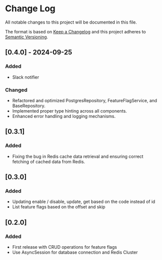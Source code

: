 # Change Log
All notable changes to this project will be documented in this file.

The format is based on [Keep a Changelog](http://keepachangelog.com/)
and this project adheres to [Semantic Versioning](http://semver.org/).

## [0.4.0] - 2024-09-25

### Added

- Slack notifier

### Changed

- Refactored and optimized PostgresRepository, FeatureFlagService, and BaseRepository.
- Implemented proper type hinting across all components.
- Enhanced error handling and logging mechanisms.

## [0.3.1]

### Added

- Fixing the bug in Redis cache data retrieval and ensuring correct fetching of cached data from Redis.

## [0.3.0]

### Added

- Updating enable / disable, update, get based on the code instead of id
- List feature flags based on the offset and skip

## [0.2.0]

### Added

- First release with CRUD operations for feature flags
- Use AsyncSession for database connection and Redis Cluster
